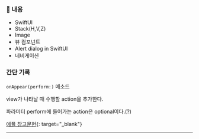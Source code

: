 ### 📌 내용

- SwiftUI
- Stack(H,V,Z)
- Image
- 뷰 컴포넌트
- Alert dialog in SwiftUI
- 네비게이션


### 간단 기록

`onAppear(perform:)` 메소드

view가 나타날 때 수행할 action을 추가한다.

파라미터 perform에 들어가는 action은 optional이다.(?)

[애플 참고문헌]("https://developer.apple.com/documentation/swiftui/view/onappear(perform:)"){: target="_blank"}

---
